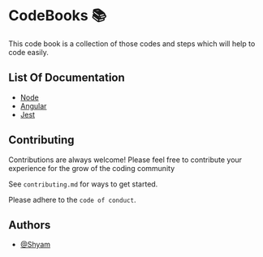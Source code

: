 # CodeBooks 📚
This code book is a collection of those codes and steps which will help to code easily.

## List Of Documentation

- [Node](https://github.com/ShyamGit01/CookBooks/blob/main/Node/BasicNode.md)
- [Angular](https://github.com/ShyamGit01/CodeBooks/blob/main/Angular/BasicAngular.md)
- [Jest](https://github.com/ShyamGit01/CodeBooks/blob/main/Jest/Interview_questions.md)



## Contributing

Contributions are always welcome! Please feel free to contribute your experience for the grow of the coding community

See `contributing.md` for ways to get started.

Please adhere to the `code of conduct`.




## Authors

- [@Shyam](https://github.com/ShyamGit01)
